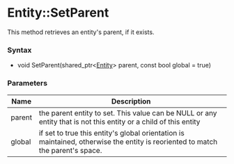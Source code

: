 # Entity::SetParent
This method retrieves an entity's parent, if it exists.

### Syntax
* void SetParent(shared_ptr<[Entity](README.md)> parent, const bool global = true)

### Parameters
| Name | Description |
| ------ | ------ |
| parent | the parent entity to set. This value can be NULL or any entity that is not this entity or a child of this entity |
| global | if set to true this entity's global orientation is maintained, otherwise the entity is reoriented to match the parent's space. |
